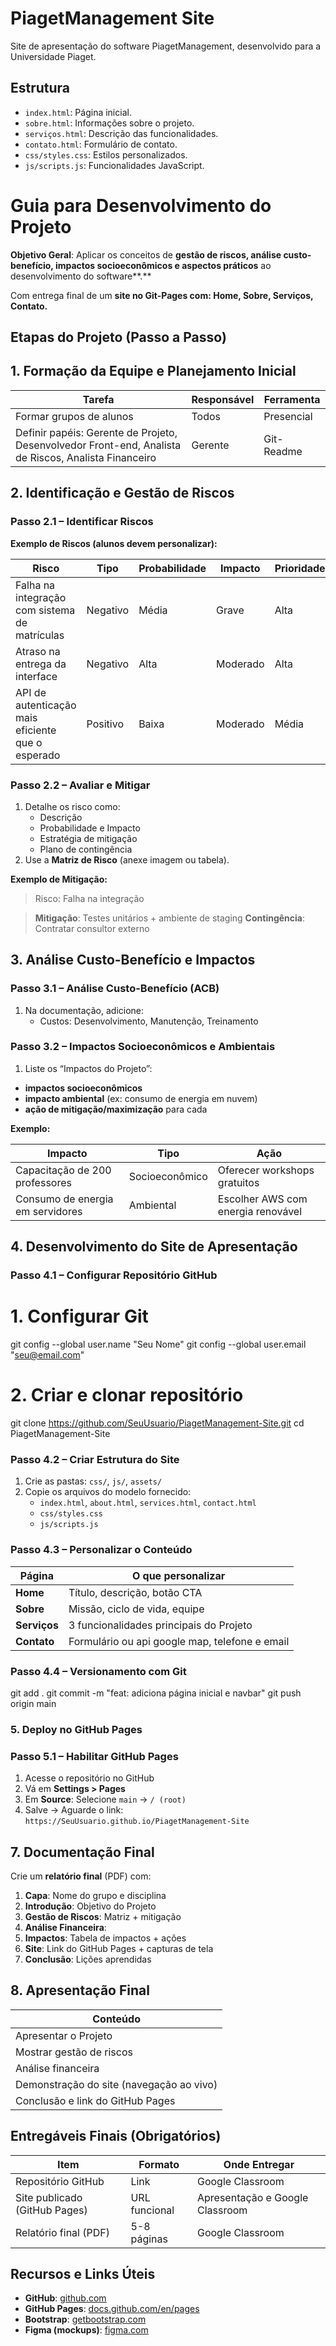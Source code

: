 # PiagetManagement Site

Site de apresentação do software PiagetManagement, desenvolvido para a Universidade Piaget.

## Estrutura
- `index.html`: Página inicial.
- `sobre.html`: Informações sobre o projeto.
- `serviços.html`: Descrição das funcionalidades.
- `contato.html`: Formulário de contato.
- `css/styles.css`: Estilos personalizados.
- `js/scripts.js`: Funcionalidades JavaScript.



# **Guia para Desenvolvimento do Projeto**

**Objetivo Geral**: Aplicar os conceitos de **gestão de riscos, análise custo-benefício, impactos socioeconômicos e aspectos práticos** ao desenvolvimento do software**.**

Com entrega final de um **site no Git-Pages com: Home, Sobre, Serviços, Contato.**

## **Etapas do Projeto (Passo a Passo)**

## **1. Formação da Equipe e Planejamento Inicial**

| Tarefa | Responsável | Ferramenta |
| --- | --- | --- |
| Formar grupos de alunos | Todos | Presencial |
| Definir papéis: Gerente de Projeto, Desenvolvedor Front-end, Analista de Riscos, Analista Financeiro | Gerente | Git-Readme |

## **2. Identificação e Gestão de Riscos**

### **Passo 2.1 – Identificar Riscos**

**Exemplo de Riscos (alunos devem personalizar):**

| Risco | Tipo | Probabilidade | Impacto | Prioridade |
| --- | --- | --- | --- | --- |
| Falha na integração com sistema de matrículas | Negativo | Média | Grave | Alta |
| Atraso na entrega da interface | Negativo | Alta | Moderado | Alta |
| API de autenticação mais eficiente que o esperado | Positivo | Baixa | Moderado | Média |

### **Passo 2.2 – Avaliar e Mitigar**

1. Detalhe os risco como:
    - Descrição
    - Probabilidade e Impacto
    - Estratégia de mitigação
    - Plano de contingência
2. Use a **Matriz de Risco** (anexe imagem ou tabela).

**Exemplo de Mitigação:**

> Risco: Falha na integração

> **Mitigação**: Testes unitários + ambiente de staging
> **Contingência**: Contratar consultor externo
 

## **3. Análise Custo-Benefício e Impactos**

### **Passo 3.1 – Análise Custo-Benefício (ACB)**

1. Na documentação, adicione:
    - Custos: Desenvolvimento, Manutenção, Treinamento

### **Passo 3.2 – Impactos Socioeconômicos e Ambientais**

1. Liste os “Impactos do Projeto”:
- **impactos socioeconômicos**
- **impacto ambiental** (ex: consumo de energia em nuvem)
- **ação de mitigação/maximização** para cada

**Exemplo:**

| Impacto | Tipo | Ação |
| --- | --- | --- |
| Capacitação de 200 professores | Socioeconômico | Oferecer workshops gratuitos |
| Consumo de energia em servidores | Ambiental | Escolher AWS com energia renovável |

## **4. Desenvolvimento do Site de Apresentação**

### **Passo 4.1 – Configurar Repositório GitHub**


# 1. Configurar Git
git config --global user.name "Seu Nome"
git config --global user.email "seu@email.com"

# 2. Criar e clonar repositório
git clone <https://github.com/SeuUsuario/PiagetManagement-Site.git>
cd PiagetManagement-Site


### **Passo 4.2 – Criar Estrutura do Site**

1. Crie as pastas: `css/`, `js/`, `assets/`
2. Copie os arquivos do modelo fornecido:
    - `index.html`, `about.html`, `services.html`, `contact.html`
    - `css/styles.css`
    - `js/scripts.js`

### **Passo 4.3 – Personalizar o Conteúdo**

| Página | O que personalizar |
| --- | --- |
| **Home** | Título, descrição, botão CTA |
| **Sobre** | Missão, ciclo de vida, equipe |
| **Serviços** | 3 funcionalidades principais do Projeto |
| **Contato** | Formulário ou api google map, telefone e email |

### **Passo 4.4 – Versionamento com Git**
git add .
git commit -m "feat: adiciona página inicial e navbar"
git push origin main


### **5. Deploy no GitHub Pages**

### **Passo 5.1 – Habilitar GitHub Pages**

1. Acesse o repositório no GitHub
2. Vá em **Settings > Pages**
3. Em **Source**: Selecione `main` → `/ (root)`
4. Salve → Aguarde o link: `https://SeuUsuario.github.io/PiagetManagement-Site`

## **7. Documentação Final**

Crie um **relatório final** (PDF) com:

1. **Capa**: Nome do grupo e disciplina
2. **Introdução**: Objetivo do Projeto
3. **Gestão de Riscos**: Matriz + mitigação
4. **Análise Financeira**:
5. **Impactos**: Tabela de impactos + ações
6. **Site**: Link do GitHub Pages + capturas de tela
7. **Conclusão**: Lições aprendidas

## **8. Apresentação Final**

| Conteúdo |
| --- |
| Apresentar o Projeto |
| Mostrar gestão de riscos |
| Análise financeira |
| Demonstração do site (navegação ao vivo) |
| Conclusão e link do GitHub Pages |

## **Entregáveis Finais (Obrigatórios)**

| Item | Formato | Onde Entregar |
| --- | --- | --- |
| Repositório GitHub | Link | Google Classroom |
| Site publicado (GitHub Pages) | URL funcional | Apresentação e Google Classroom |
| Relatório final (PDF) | 5-8 páginas | Google Classroom |

## **Recursos e Links Úteis**

- **GitHub**: [github.com](https://github.com/)
- **GitHub Pages**: [docs.github.com/en/pages](https://docs.github.com/en/pages)
- **Bootstrap**: [getbootstrap.com](https://getbootstrap.com/)
- **Figma (mockups)**: [figma.com](https://figma.com/)